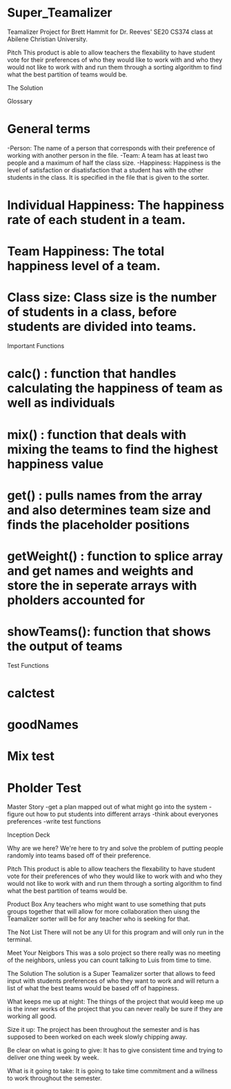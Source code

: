 # Super_Teamalizer
Teamalizer Project for Brett Hammit for Dr. Reeves' SE20 CS374 class at Abilene Christian University. 


Pitch
This product is able to allow teachers the flexability to have student vote for their preferences of who they would like to work with and who they would not like to work with and run them through a sorting algorithm to find what the best partition of teams would be.

The Solution


Glossary
# General terms
-Person: The name of a person that corresponds with their preference of working with another person in the file.
-Team: A team has at least two people and a maximum of half the class size.
-Happiness: Happiness is the level of satisfaction or disatisfaction that a student has with the other students in the class. It is specified in the file that is given to the sorter.
# Individual Happiness: The happiness rate of each student in a team.
# Team Happiness: The total happiness level of a team.
# Class size: Class size is the number of students in a class, before students are divided into teams.

Important Functions
# calc() : function that handles calculating the happiness of team as well as individuals
# mix() : function that deals with mixing the teams to find the highest happiness value
# get() : pulls names from the array and also determines team size and finds the placeholder positions
# getWeight() : function to splice array and get names and weights and store the in seperate arrays with pholders accounted for
# showTeams(): function that shows the output of teams

Test Functions
# calctest
# goodNames
# Mix test
# Pholder Test


Master Story
-get a plan mapped out of what might go into the system
-figure out how to put students into different arrays
-think about everyones preferences
-write test functions


Inception Deck


Why are we here?
We're here to try and solve the problem of putting people randomly into teams based off of their preference.


Pitch
This product is able to allow teachers the flexability to have student vote for their preferences of who they would like to work with and who they would not like to work with and run them through a sorting algorithm to find what the best partition of teams would be.

Product Box
Any teachers who might want to use something that puts groups together that will allow for more collaboration then uisng the Teamalizer sorter will be for any teacher who is seeking for that.

The Not List
There will not be any UI for this program and will only run in the terminal.

Meet Your Neigbors
This was a solo project so there really was no meeting of the neighbors, unless you can count talking to Luis from time to time.

The Solution
The solution is a Super Teamalizer sorter that allows to feed input with students preferences of who they want to work and will return a list of what the best teams would be based off of happiness.


What keeps me up at night:
The things of the project that would keep me up is the inner works of the project that you can never really be sure if they are working all good.


Size it up:
The project has been throughout the semester and is has supposed to been worked on each week slowly chipping away.


Be clear on what is going to give:
It has to give consistent time and trying to deliver one thing week by week.


What is it going to take:
It is going to take time commitment and a willness to work throughout the semester.
